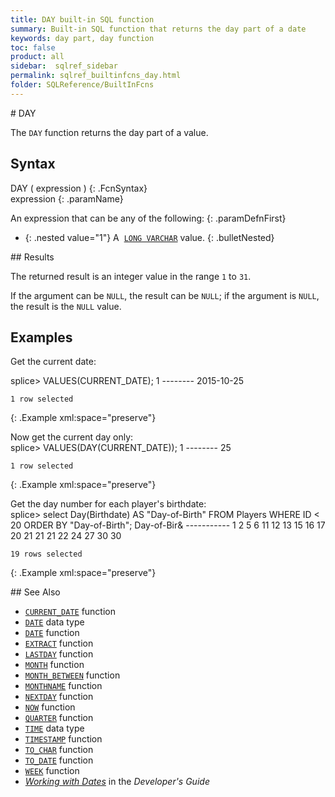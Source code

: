 ```yaml
---
title: DAY built-in SQL function
summary: Built-in SQL function that returns the day part of a date
keywords: day part, day function
toc: false
product: all
sidebar:  sqlref_sidebar
permalink: sqlref_builtinfcns_day.html
folder: SQLReference/BuiltInFcns
---
```

<section>
<div class="TopicContent" data-swiftype-index="true" markdown="1">
# DAY

The `DAY` function returns the day part of a value.

## Syntax

<div class="fcnWrapperWide" markdown="1">
    DAY ( expression )
{: .FcnSyntax}

</div>
<div class="paramList" markdown="1">
expression
{: .paramName}

An expression that can be any of the following:
{: .paramDefnFirst}

* {: .nested value="1"} A &nbsp;[`LONG VARCHAR`](sqlref_datatypes_longvarchar.html) value.
{: .bulletNested}

</div>
## Results

The returned result is an integer value in the range `1` to `31`.

If the argument can be `NULL`, the result can be `NULL`; if the argument
is `NULL`, the result is the `NULL` value.

## Examples

Get the current date:

<div class="preWrapper" markdown="1">
    splice> VALUES(CURRENT_DATE);
    1
    --------
    2015-10-25
    
    1 row selected
{: .Example xml:space="preserve"}

</div>
Now get the current day only:

<div class="preWrapper" markdown="1">
    splice> VALUES(DAY(CURRENT_DATE));
    1
    --------
    25
    
    1 row selected
{: .Example xml:space="preserve"}

</div>
Get the day number for each player's birthdate:

<div class="preWrapper" markdown="1">
    splice> select Day(Birthdate) AS "Day-of-Birth"
       FROM Players
       WHERE ID < 20
       ORDER BY "Day-of-Birth";
    Day-of-Bir&
    -----------
    1
    2
    5
    6
    11
    12
    13
    15
    16
    17
    20
    21
    21
    21
    22
    24
    27
    30
    30
    
    19 rows selected
{: .Example xml:space="preserve"}

</div>
## See Also

* [`CURRENT_DATE`](sqlref_builtinfcns_currentdate.html) function
* [`DATE`](sqlref_builtinfcns_date.html) data type
* [`DATE`](sqlref_builtinfcns_date.html) function
* [`EXTRACT`](sqlref_builtinfcns_extract.html) function
* [`LASTDAY`](sqlref_builtinfcns_day.html) function
* [`MONTH`](sqlref_builtinfcns_month.html) function
* [`MONTH_BETWEEN`](sqlref_builtinfcns_monthbetween.html) function
* [`MONTHNAME`](sqlref_builtinfcns_monthname.html) function
* [`NEXTDAY`](sqlref_builtinfcns_day.html) function
* [`NOW`](sqlref_builtinfcns_now.html) function
* [`QUARTER`](sqlref_builtinfcns_quarter.html) function
* [`TIME`](sqlref_builtinfcns_time.html) data type
* [`TIMESTAMP`](sqlref_builtinfcns_timestamp.html) function
* [`TO_CHAR`](sqlref_builtinfcns_char.html) function
* [`TO_DATE`](sqlref_builtinfcns_date.html) function
* [`WEEK`](sqlref_builtinfcns_week.html) function
* *[Working with Dates](developers_fundamentals_dates.html)* in the
  *Developer's Guide*

</div>
</section>

